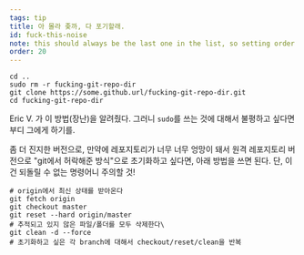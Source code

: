 ```yaml
---
tags: tip
title: 아 몰라 좆까, 다 포기할래.
id: fuck-this-noise
note: this should always be the last one in the list, so setting order to 20 so I don't have to re-name/re-order it
order: 20
---
```


```git
cd ..
sudo rm -r fucking-git-repo-dir
git clone https://some.github.url/fucking-git-repo-dir.git
cd fucking-git-repo-dir
```

Eric V. 가 이 방법(장난)을 알려줬다. 그러니 `sudo`를 쓰는 것에 대해서 불평하고 싶다면 부디 그에게 하기를.

좀 더 진지한 버전으로, 만약에 레포지토리가 너무 너무 엉망이 돼서 원격 레포지토리 버전으로 "git에서 허락해준 방식"으로 초기화하고 싶다면, 아래 방법을 쓰면 된다. 단, 이건 되돌릴 수 없는 명령어니 주의할 것!

```git
# origin에서 최신 상태를 받아온다
git fetch origin
git checkout master
git reset --hard origin/master
# 추적되고 있지 않은 파일/폴더를 모두 삭제한다\
git clean -d --force
# 초기화하고 싶은 각 branch에 대해서 checkout/reset/clean을 반복
```